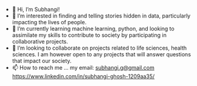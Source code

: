 - 👋 Hi, I’m Subhangi!
- 👀 I’m interested in finding and telling stories hidden in data, particularly impacting the lives of people.  
- 🌱 I’m currently learning machine learning, python, and looking to assimilate my skills to contribute to society by participating in collaborative projects.
- 💞️ I’m looking to collaborate on projects related to life sciences, health sciences. I am however open to any projects that will answer questions that impact our society.
- 📫 How to reach me ...
my email: subhangi.g@gmail.com\
https://www.linkedin.com/in/subhangi-ghosh-1209aa35/

<!---
Subhangi-G/Subhangi-G is a ✨ special ✨ repository because its `README.md` (this file) appears on your GitHub profile.
You can click the Preview link to take a look at your changes.
--->
